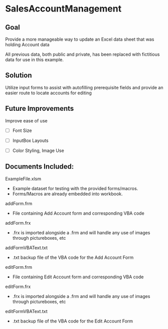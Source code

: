 # SalesAccountManagement

## Goal

Provide a more manageable way to update an Excel data sheet that was holding Account data

All previous data, both public and private, has been replaced with fictitious data for use in this example.

## Solution

Utilize input forms to assist with autofilling prerequisite fields and provide an easier route to locate accounts for editing

## Future Improvements

Improve ease of use

- [ ] Font Size
- [ ] InputBox Layouts
- [ ] Color Styling, Image Use


## Documents Included:

ExampleFile.xlsm

  - Example dataset for testing with the provided forms/macros.
  - Forms/Macros are already embedded into workbook.

addForm.frm

  - File containing Add Account form and corresponding VBA code
  
addForm.frx

  - .frx is imported alongside a .frm and will handle any use of images through pictureboxes, etc
  
addFormVBAText.txt

  - .txt backup file of the VBA code for the Add Account Form

editForm.frm

  - File containing Edit Account form and corresponding VBA code
  
editForm.frx

  - .frx is imported alongside a .frm and will handle any use of images through pictureboxes, etc
  
editFormVBAText.txt

  - .txt backup file of the VBA code for the Edit Account Form
